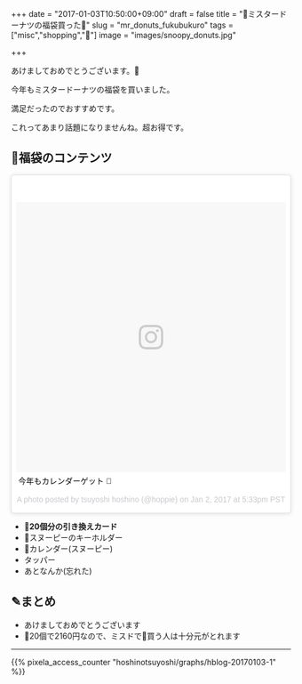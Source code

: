 +++
date = "2017-01-03T10:50:00+09:00"
draft = false
title = "🍩ミスタードーナツの福袋買った🍩"
slug = "mr_donuts_fukubukuro"
tags = ["misc","shopping","🍩"]
image = "images/snoopy_donuts.jpg"

+++

あけましておめでとうございます。🎍

今年もミスタードーナツの福袋を買いました。

満足だったのでおすすめです。

これってあまり話題になりませんね。超お得です。

<!--more-->

## 🍩福袋のコンテンツ

<blockquote class="instagram-media" data-instgrm-captioned data-instgrm-version="7" style=" background:#FFF; border:0; border-radius:3px; box-shadow:0 0 1px 0 rgba(0,0,0,0.5),0 1px 10px 0 rgba(0,0,0,0.15); margin: 1px; max-width:658px; padding:0; width:99.375%; width:-webkit-calc(100% - 2px); width:calc(100% - 2px);"><div style="padding:8px;"> <div style=" background:#F8F8F8; line-height:0; margin-top:40px; padding:50.0% 0; text-align:center; width:100%;"> <div style=" background:url(data:image/png;base64,iVBORw0KGgoAAAANSUhEUgAAACwAAAAsCAMAAAApWqozAAAABGdBTUEAALGPC/xhBQAAAAFzUkdCAK7OHOkAAAAMUExURczMzPf399fX1+bm5mzY9AMAAADiSURBVDjLvZXbEsMgCES5/P8/t9FuRVCRmU73JWlzosgSIIZURCjo/ad+EQJJB4Hv8BFt+IDpQoCx1wjOSBFhh2XssxEIYn3ulI/6MNReE07UIWJEv8UEOWDS88LY97kqyTliJKKtuYBbruAyVh5wOHiXmpi5we58Ek028czwyuQdLKPG1Bkb4NnM+VeAnfHqn1k4+GPT6uGQcvu2h2OVuIf/gWUFyy8OWEpdyZSa3aVCqpVoVvzZZ2VTnn2wU8qzVjDDetO90GSy9mVLqtgYSy231MxrY6I2gGqjrTY0L8fxCxfCBbhWrsYYAAAAAElFTkSuQmCC); display:block; height:44px; margin:0 auto -44px; position:relative; top:-22px; width:44px;"></div></div> <p style=" margin:8px 0 0 0; padding:0 4px;"> <a href="https://www.instagram.com/p/BOyK96Cg8zx/" style=" color:#000; font-family:Arial,sans-serif; font-size:14px; font-style:normal; font-weight:normal; line-height:17px; text-decoration:none; word-wrap:break-word;" target="_blank">今年もカレンダーゲット 🍩</a></p> <p style=" color:#c9c8cd; font-family:Arial,sans-serif; font-size:14px; line-height:17px; margin-bottom:0; margin-top:8px; overflow:hidden; padding:8px 0 7px; text-align:center; text-overflow:ellipsis; white-space:nowrap;">A photo posted by tsuyoshi hoshino (@hoppie) on <time style=" font-family:Arial,sans-serif; font-size:14px; line-height:17px;" datetime="2017-01-03T01:33:37+00:00">Jan 2, 2017 at 5:33pm PST</time></p></div></blockquote>
<script async defer src="//platform.instagram.com/en_US/embeds.js"></script>

* **🍩20個分の引き換えカード**
* 🐶スヌーピーのキーホルダー
* 📅カレンダー(スヌーピー)
* タッパー
* あとなんか(忘れた)

## ✎まとめ

* あけましておめでとうございます
* 🍩20個で2160円なので、ミスドで🍩買う人は十分元がとれます
<script type="text/javascript" src="/js/prism.js" async></script>

---

{{% pixela_access_counter "hoshinotsuyoshi/graphs/hblog-20170103-1" %}}
